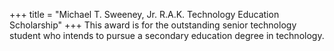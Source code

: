 +++
title = "Michael T. Sweeney, Jr. R.A.K. Technology Education Scholarship"
+++
This award is for the outstanding senior technology student who intends to pursue a secondary education degree in technology.
